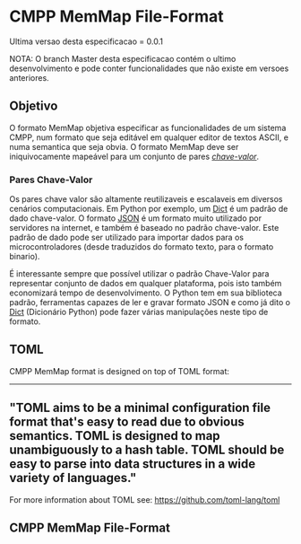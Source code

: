 CMPP MemMap File-Format
========================

Ultima versao desta especificacao = 0.0.1

NOTA: O branch Master desta especificacao contém o ultimo desenvolvimento e pode conter funcionalidades que não existe
em versoes anteriores.

Objetivo
--------

O formato MemMap objetiva especificar as funcionalidades de um sistema CMPP, num formato que seja editável em qualquer
editor de textos ASCII, e numa semantica que seja obvia. O formato MemMap deve ser iniquivocamente mapeável para um
conjunto de pares [*chave-valor*][3].

[3]:https://en.wikipedia.org/wiki/Attribute%E2%80%93value_pair.

### Pares Chave-Valor

Os pares chave valor são altamente reutilizaveis e escalaveis em diversos cenários computacionais. Em Python por exemplo,
um [Dict](1) é um padrão de dado chave-valor. O formato [JSON][2] é um formato muito utilizado por servidores na internet, e
também é baseado no padrão chave-valor. Este padrão de dado pode ser utilizado para importar dados para os
microcontroladores (desde traduzidos do formato texto, para o formato binario).

É interessante sempre que possível utilizar o padrão Chave-Valor para representar conjunto de dados em qualquer plataforma,
pois isto também economizará tempo de desenvolvimento. O Python tem em sua biblioteca padrão, ferramentas capazes de
ler e gravar formato JSON e como já dito o [Dict][2] (Dicionário Python) pode fazer várias manipulações neste tipo de
formato.

[1]: https://docs.python.org/3/tutorial/datastructures.html#dictionaries
[2]: https://en.wikipedia.org/wiki/JSON



TOML
-----

CMPP MemMap format is designed on top of TOML format:

----
"TOML aims to be a minimal configuration file format that's easy to read due to obvious semantics. TOML is designed to map unambiguously to a hash table. TOML should be easy to parse into data structures in a wide variety of languages."
----

For more information about TOML see: https://github.com/toml-lang/toml


CMPP MemMap File-Format
------------------------


